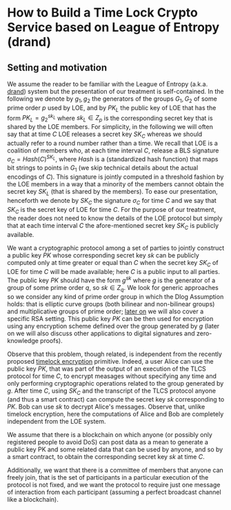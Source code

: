 
# How to Build a Time Lock Crypto Service based on League of Entropy (drand)


## Setting and motivation
We assume the reader to be familiar with the League of Entropy (a.k.a. [drand](https://drand.love)) system but the presentation of our treatment is self-contained.
In the following we denote by $g_1,g_2$ the generators of the groups $G_1,G_2$ of some prime order $p$ used by LOE, and by $PK_L$ the public key of LOE that has the form $PK_L=g_2^{sk_L}$ where $sk_L\in Z_p$ is the corresponding secret key that is shared by the LOE members.
For simplicity, in the following we will often say that at time $C$ LOE releases a secret key $SK_C$ whereas we should actually refer to a round number rather than a time. 
We recall that LOE is a coalition of members who, at each time interval $C$, release a BLS signature $\sigma_C=Hash(C)^{SK_L}$, where $Hash$ is a (standardized hash function) that maps bit strings to points in $G_1$ (we skip technical details about the actual encodings of $C$). This signature is jointly computed in a threshold fashion by the LOE members in a way that a minority of the members cannot obtain the secret key $SK_L$ (that is shared by the members). 
To ease our presentation, henceforth we denote by $SK_C$ the signature $\sigma_C$ for time $C$ and we say that $SK_C$ is the secret key of LOE for time $C$. 
For the purpose of our treatment, the reader does not need to know the details of the LOE protocol but simply that at each time interval $C$ the afore-mentioned secret key $SK_C$ is publicly available.

We want a cryptographic protocol among a set of parties to jointly construct a public key $PK$ whose corresponding secret key $sk$ can be publicly computed only at time greater or equal than $C$ when the secret key $SK_C$ of LOE for time $C$ will be made available; here $C$ is a public input to all parties.
The public key $PK$ should have the form $g^{sk}$ where $g$ is the generator of a group of some prime order $q$, so $sk \in Z_q$. We look for generic approaches so we consider any kind of prime order group in which the Dlog Assumption holds: that is elliptic curve groups (both bilinear and non-bilinear groups) and multiplicative groups of prime order; [later on](#Generalization-to-any-homomorphic-OWF-and-thus-to-RSA) we will also cover a specific RSA setting.
This public key $PK$ can be then used for encryption using any encryption scheme defined over the group generated by $g$ (later on we will also discuss other applications to digital signatures and zero-knowledge proofs).

Observe that this problem, though related, is independent from the recently proposed [timelock encryption](https://eprint.iacr.org/2015/482) primitive. Indeed, a user Alice can use the public key $PK$, that was part of the output of an execution of the TLCS protocol for time $C$, to encrypt measages without specifying any time and only performing cryptographic operations related to the group generated by $g$. After time $C$, using $SK_C$ and the transcript of the TLCS protocol anyone (and thus a smart contract) can compute the secret key $sk$ corresponding to $PK$. Bob can use $sk$ to decrypt Alice's messages. Observe that, unlike timelock encryption, here the computations of Alice and Bob are completely independent from the LOE system. 

We assume that there is a blockchain on which anyone (or possibly only registered people to avoid DoS) can post data as a mean to generate a public key PK and some related data  that can be used by anyone, and so by a smart contract, to obtain the corresponding secret key $sk$ at time $C$.

Additionally, we want that there is a committee of members that anyone can freely join, that is the set of participants in a particular execution of the protocol is not fixed, and we want the protocol to require just one message of interaction from each participant (assuming a perfect broadcast channel like a blockchain).

